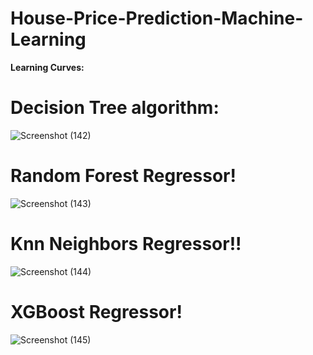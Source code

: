 # House-Price-Prediction-Machine-Learning

**Learning Curves:**
# Decision Tree algorithm:
![Screenshot (142)](https://github.com/Ibrokhim7755/House-Price-Prediction-Machine-Learning/assets/89033710/e1f0c5b2-2ac0-4c12-9a06-6d4af2560144)

# Random Forest Regressor!

![Screenshot (143)](https://github.com/Ibrokhim7755/House-Price-Prediction-Machine-Learning/assets/89033710/773a77b6-05a3-4a81-b62e-6717464bed5c)

# Knn Neighbors Regressor!!

![Screenshot (144)](https://github.com/Ibrokhim7755/House-Price-Prediction-Machine-Learning/assets/89033710/494fa50b-83ea-4d1b-a985-782932b00bd3)

# XGBoost Regressor!

![Screenshot (145)](https://github.com/Ibrokhim7755/House-Price-Prediction-Machine-Learning/assets/89033710/284e7207-324d-4ad0-ad03-f64ca8eb678b)


